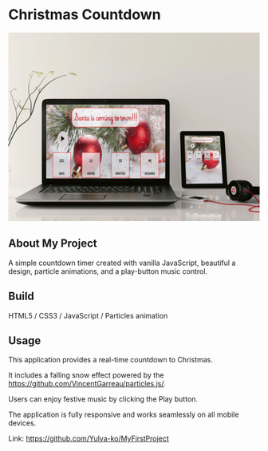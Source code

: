 # Christmas Countdown
![Santa Countdown](christmas_mockup.jpg)
## About My Project
A simple countdown timer created with vanilla JavaScript, beautiful a design, particle animations, and a play-button music control.
## Build
HTML5 / CSS3 / JavaScript / Particles animation
## Usage
This application provides a real-time countdown to Christmas.

It includes a falling snow effect powered by the https://github.com/VincentGarreau/particles.js/.

Users can enjoy festive music by clicking the Play button.

The application is fully responsive and works seamlessly on all mobile devices.

Link: https://github.com/Yulya-ko/MyFirstProject
